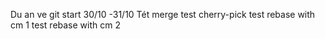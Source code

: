 Du an ve git start 30/10 -31/10
Tét merge
test cherry-pick
test rebase with cm 1
test rebase with cm 2